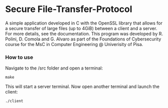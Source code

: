 # Secure File-Transfer-Protocol

A simple application developed in C with the OpenSSL library that allows for a secure transfer of large files (up to 4GiB) between a client and a server. For more details, see the documentation.
This program was developed by R. Polini, D. Comola and G. Alvaro as part of the Foundations of Cybersecurity course for the MsC in Computer Engineering @ Univerisity of Pisa.

### How to use ###
Navigate to the /src folder and open a terminal:
```shell
make
```
This will start a server terminal. Now open another terminal and launch the client:
```shell
./client
```
